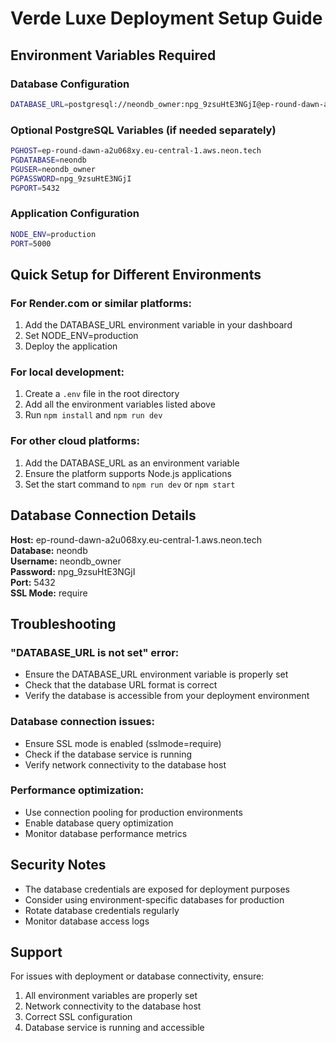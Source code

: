 # Verde Luxe Deployment Setup Guide

## Environment Variables Required

### Database Configuration
```bash
DATABASE_URL=postgresql://neondb_owner:npg_9zsuHtE3NGjI@ep-round-dawn-a2u068xy.eu-central-1.aws.neon.tech/neondb?sslmode=require
```

### Optional PostgreSQL Variables (if needed separately)
```bash
PGHOST=ep-round-dawn-a2u068xy.eu-central-1.aws.neon.tech
PGDATABASE=neondb
PGUSER=neondb_owner
PGPASSWORD=npg_9zsuHtE3NGjI
PGPORT=5432
```

### Application Configuration
```bash
NODE_ENV=production
PORT=5000
```

## Quick Setup for Different Environments

### For Render.com or similar platforms:
1. Add the DATABASE_URL environment variable in your dashboard
2. Set NODE_ENV=production
3. Deploy the application

### For local development:
1. Create a `.env` file in the root directory
2. Add all the environment variables listed above
3. Run `npm install` and `npm run dev`

### For other cloud platforms:
1. Add the DATABASE_URL as an environment variable
2. Ensure the platform supports Node.js applications
3. Set the start command to `npm run dev` or `npm start`

## Database Connection Details

**Host:** ep-round-dawn-a2u068xy.eu-central-1.aws.neon.tech  
**Database:** neondb  
**Username:** neondb_owner  
**Password:** npg_9zsuHtE3NGjI  
**Port:** 5432  
**SSL Mode:** require

## Troubleshooting

### "DATABASE_URL is not set" error:
- Ensure the DATABASE_URL environment variable is properly set
- Check that the database URL format is correct
- Verify the database is accessible from your deployment environment

### Database connection issues:
- Ensure SSL mode is enabled (sslmode=require)
- Check if the database service is running
- Verify network connectivity to the database host

### Performance optimization:
- Use connection pooling for production environments
- Enable database query optimization
- Monitor database performance metrics

## Security Notes

- The database credentials are exposed for deployment purposes
- Consider using environment-specific databases for production
- Rotate database credentials regularly
- Monitor database access logs

## Support

For issues with deployment or database connectivity, ensure:
1. All environment variables are properly set
2. Network connectivity to the database host
3. Correct SSL configuration
4. Database service is running and accessible